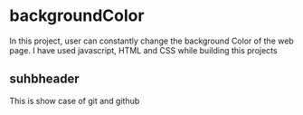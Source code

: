 # backgroundColor

In this project, user can constantly change the background Color of the web page.
I have used javascript, HTML and CSS while building this projects

## suhbheader

This is show case of git and github

